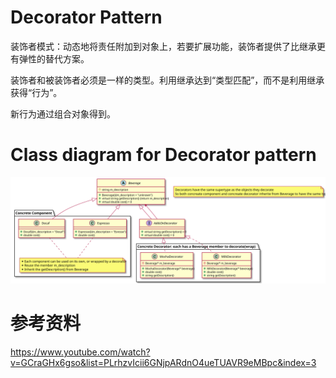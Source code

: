 # Decorator Pattern
装饰者模式：动态地将责任附加到对象上，若要扩展功能，装饰者提供了比继承更有弹性的替代方案。

装饰者和被装饰者必须是一样的类型。利用继承达到“类型匹配”，而不是利用继承获得“行为”。

新行为通过组合对象得到。

# Class diagram for Decorator pattern
![Alt text](./uml/Decorator%20Pattern.svg)

# 参考资料
https://www.youtube.com/watch?v=GCraGHx6gso&list=PLrhzvIcii6GNjpARdnO4ueTUAVR9eMBpc&index=3


